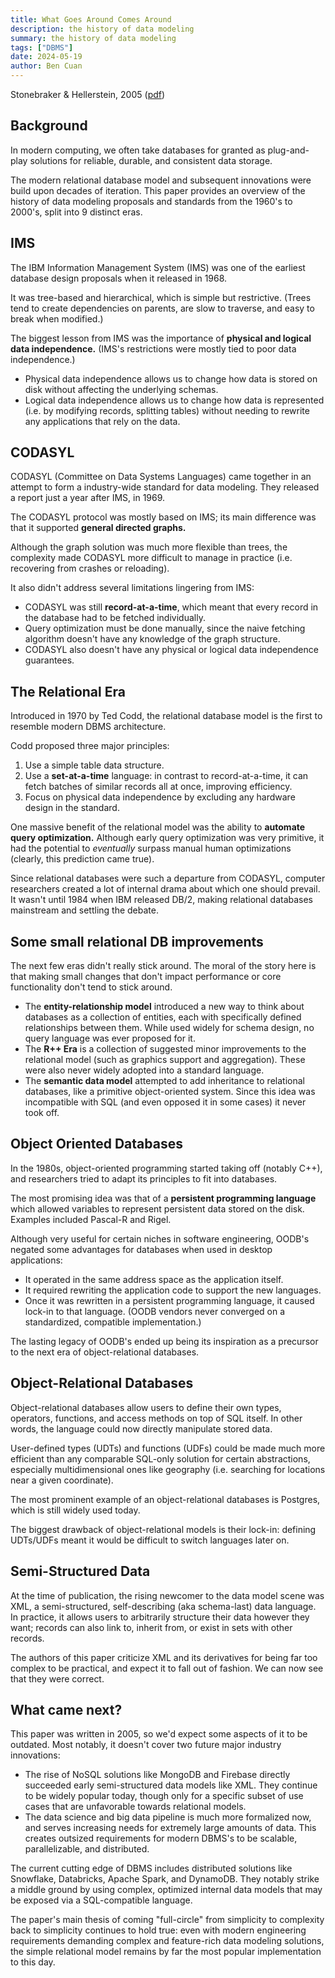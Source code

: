 ```yaml
---
title: What Goes Around Comes Around
description: the history of data modeling
summary: the history of data modeling
tags: ["DBMS"]
date: 2024-05-19
author: Ben Cuan
---
```


Stonebraker & Hellerstein, 2005 ([pdf](https://people.cs.umass.edu/~yanlei/courses/CS691LL-f06/papers/SH05.pdf))

## Background

In modern computing, we often take databases for granted as plug-and-play solutions for reliable, durable, and consistent data storage. 

The modern relational database model and subsequent innovations were build upon decades of iteration. This paper provides an overview of the history of data modeling proposals and standards from the 1960's to 2000's, split into 9 distinct eras.


## IMS

The IBM Information Management System (IMS) was one of the earliest database design proposals when it released in 1968. 

It was tree-based and hierarchical, which is simple but restrictive. (Trees tend to create dependencies on parents, are slow to traverse, and easy to break when modified.)

The biggest lesson from IMS was the importance of **physical and logical data independence.** (IMS's restrictions were mostly tied to poor data independence.)
 - Physical data independence allows us to change how data is stored on disk without affecting the underlying schemas.
 - Logical data independence allows us to change how data is represented (i.e. by modifying records, splitting tables) without needing to rewrite any applications that rely on the data.

## CODASYL

CODASYL (Committee on Data Systems Languages) came together in an attempt to form a industry-wide standard for data modeling. They released a report just a year after IMS, in 1969.

The CODASYL protocol was mostly based on IMS; its main difference was that it supported **general directed graphs.**

Although the graph solution was much more flexible than trees, the complexity made CODASYL more difficult to manage in practice (i.e. recovering from crashes or reloading).

It also didn't address several limitations lingering from IMS:
 - CODASYL was still **record-at-a-time**, which meant that every record in the database had to be fetched individually.
 - Query optimization must be done manually, since the naive fetching algorithm doesn't have any knowledge of the graph structure.
 - CODASYL also doesn't have any physical or logical data independence guarantees.

## The Relational Era
Introduced in 1970 by Ted Codd, the relational database model is the first to resemble modern DBMS architecture.

Codd proposed three major principles:
1. Use a simple table data structure.
2. Use a **set-at-a-time** language: in contrast to record-at-a-time, it can fetch batches of similar records all at once, improving efficiency.
3. Focus on physical data independence by excluding any hardware design in the standard.

One massive benefit of the relational model was the ability to **automate query optimization.** Although early query optimization was very primitive, it had the potential to *eventually* surpass manual human optimizations (clearly, this prediction came true).

Since relational databases were such a departure from CODASYL, computer researchers created a lot of internal drama about which one should prevail. It wasn't until 1984 when IBM released DB/2, making relational databases mainstream and settling the debate.


## Some small relational DB improvements

The next few eras didn't really stick around. The moral of the story here is that making small changes that don't impact performance or core functionality don't tend to stick around.

 - The **entity-relationship model** introduced a new way to think about databases as a collection of entities, each with specifically defined relationships between them. While used widely for schema design, no query language was ever proposed for it.
 - The **R++ Era** is a collection of suggested minor improvements to the relational model (such as graphics support and aggregation). These were also never widely adopted into a standard language.
 - The **semantic data model** attempted to add inheritance to relational databases, like a primitive object-oriented system. Since this idea was incompatible with SQL (and even opposed it in some cases) it never took off.

## Object Oriented Databases

In the 1980s, object-oriented programming started taking off (notably C++), and researchers tried to adapt its principles to fit into databases. 

The most promising idea was that of a **persistent programming language** which allowed variables to represent persistent data stored on the disk. Examples included Pascal-R and Rigel.

Although very useful for certain niches in software engineering, OODB's negated some advantages for databases when used in desktop applications:
 - It operated in the same address space as the application itself.
 - It required rewriting the application code to support the new languages.
 - Once it was rewritten in a persistent programming language, it caused lock-in to that language. (OODB vendors never converged on a standardized, compatible implementation.)

The lasting legacy of OODB's ended up being its inspiration as a precursor to the next era of object-relational databases.


## Object-Relational Databases

Object-relational databases allow users to define their own types, operators, functions, and access methods on top of SQL itself. In other words, the language could now directly manipulate stored data.

User-defined types (UDTs) and functions (UDFs) could be made much more efficient than any comparable SQL-only solution for certain abstractions, especially multidimensional ones like geography (i.e. searching for locations near a given coordinate).

The most prominent example of an object-relational databases is Postgres, which is still widely used today.

The biggest drawback of object-relational models is their lock-in: defining UDTs/UDFs meant it would be difficult to switch languages later on.

## Semi-Structured Data

At the time of publication, the rising newcomer to the data model scene was XML, a semi-structured, self-describing (aka schema-last) data language. In practice, it allows users to arbitrarily structure their data however they want; records can also link to, inherit from, or exist in sets with other records.

The authors of this paper criticize XML and its derivatives for being far too complex to be practical, and expect it to fall out of fashion. We can now see that they were correct.

## What came next?

This paper was written in 2005, so we'd expect some aspects of it to be outdated. Most notably, it doesn't cover two future major industry innovations:
 - The rise of NoSQL solutions like MongoDB and Firebase directly succeeded early semi-structured data models like XML. They continue to be widely popular today, though only for a specific subset of use cases that are unfavorable towards relational models.
 - The data science and big data pipeline is much more formalized now, and serves increasing needs for extremely large amounts of data. This creates outsized requirements for modern DBMS's to be scalable, parallelizable, and distributed. 
 
The current cutting edge of DBMS includes distributed solutions like Snowflake, Databricks, Apache Spark, and DynamoDB. They notably strike a middle ground by using complex, optimized internal data models that may be exposed via a SQL-compatible language.

The paper's main thesis of coming "full-circle" from simplicity to complexity back to simplicity continues to hold true: even with modern engineering requirements demanding complex and feature-rich data modeling solutions, the simple relational model remains by far the most popular implementation to this day.

